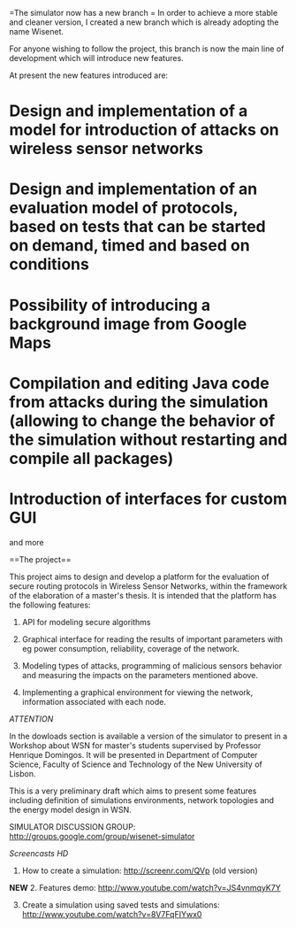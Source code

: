=The simulator now has a new branch =
In order to achieve a more stable and cleaner version, I created a new branch which is already adopting the name Wisenet.

For anyone wishing to follow the project, this branch is now the main line of development which will introduce new features.

At present the new features introduced are:
  # Design and implementation of a model for introduction of attacks on wireless sensor networks
  # Design and implementation of an evaluation model of protocols, based on tests that can be started on demand, timed and based on conditions
  # Possibility of introducing a background image from Google Maps
  # Compilation and editing Java code from attacks during the simulation (allowing to change the behavior of the simulation without restarting and compile all packages)
  # Introduction of interfaces for custom GUI

and more

==The project==

This project aims to design and develop a platform for the evaluation of secure routing protocols  in Wireless Sensor Networks,  within the framework of the elaboration of a master's thesis.
It is intended that the platform has the following features:

1. API for modeling secure algorithms

2. Graphical interface for reading the results of important parameters with eg power consumption, reliability, coverage of the network.

3. Modeling types of attacks, programming of malicious sensors behavior  and measuring the  impacts on the parameters mentioned above.

4. Implementing a graphical environment for viewing the network, information associated with each node.

*ATTENTION*

In the dowloads section is available a version of the simulator to present in a Workshop about WSN for master's students supervised by Professor Henrique Domingos. It will be presented in Department of Computer Science, Faculty  of Science and Technology of the New University of Lisbon.

This is a very preliminary draft which aims to present some features including definition of simulations environments, network topologies and the energy model design in WSN.

SIMULATOR DISCUSSION GROUP: http://groups.google.com/group/wisenet-simulator

*Screencasts HD*


1. How to create a simulation: http://screenr.com/QVp (old version)


**NEW**
2. Features demo: http://www.youtube.com/watch?v=JS4vnmqyK7Y
 

3. Create a simulation using saved tests and simulations: http://www.youtube.com/watch?v=8V7FqFIYwx0

